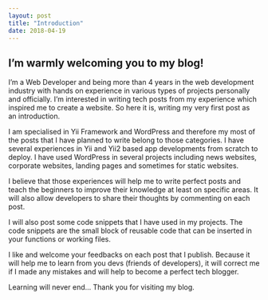 ```yaml
---
layout: post
title: "Introduction"
date: 2018-04-19
---
```


## I’m warmly welcoming you to my blog!

I’m a Web Developer and being more than 4 years in the web development industry with hands on experience in various types of projects personally and officially. I’m interested in writing tech posts from my experience which inspired me to create a website. So here it is, writing my very first post as an introduction.

I am specialised in Yii Framework and WordPress and therefore my most of the posts that I have planned to write belong to those categories. I have several experiences in Yii and Yii2 based app developments from scratch to deploy. I have used WordPress in several projects including news websites, corporate websites, landing pages and sometimes for static websites.

I believe that those experiences will help me to write perfect posts and teach the beginners to improve their knowledge at least on specific areas. It will also allow developers to share their thoughts by commenting on each post.

I will also post some code snippets that I have used in my projects. The code snippets are the small block of reusable code that can be inserted in your functions or working files.

I like and welcome your feedbacks on each post that I publish. Because it will help me to learn from you devs (friends of developers), it will correct me if I made any mistakes and will help to become a perfect tech blogger.

Learning will never end… Thank you for visiting my blog.